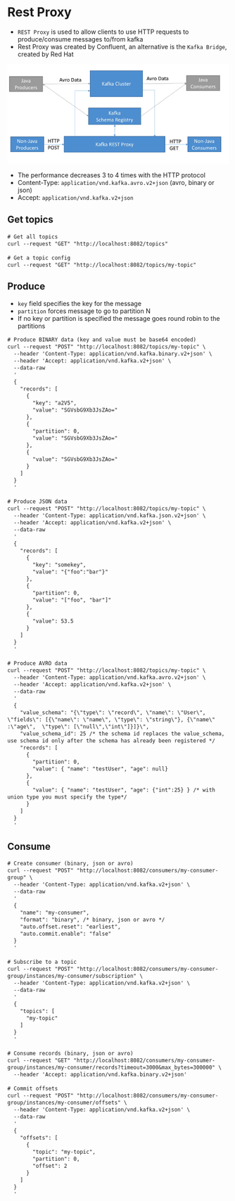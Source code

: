 # Rest Proxy

- `REST Proxy` is used to allow clients to use HTTP requests to produce/consume messages to/from kafka
- Rest Proxy was created by Confluent, an alternative is the `Kafka Bridge`, created by Red Hat

![REST Proxy](./images/rest-proxy.png)

- The performance decreases 3 to 4 times with the HTTP protocol
- Content-Type: `application/vnd.kafka.avro.v2+json` (avro, binary or json)
- Accept: `application/vnd.kafka.v2+json`

## Get topics

```shell
# Get all topics
curl --request "GET" "http://localhost:8082/topics"

# Get a topic config
curl --request "GET" "http://localhost:8082/topics/my-topic"
```

## Produce

- `key` field specifies the key for the message
- `partition` forces message to go to partition N
- If no key or partition is specified the message goes round robin to the partitions

```shell
# Produce BINARY data (key and value must be base64 encoded)
curl --request "POST" "http://localhost:8082/topics/my-topic" \
  --header 'Content-Type: application/vnd.kafka.binary.v2+json' \
  --header 'Accept: application/vnd.kafka.v2+json' \
  --data-raw
  '
  {
    "records": [
      {
        "key": "a2V5",
        "value": "SGVsbG9Xb3JsZAo="
      },
      {
        "partition": 0,
        "value": "SGVsbG9Xb3JsZAo="
      },
      {
        "value": "SGVsbG9Xb3JsZAo="
      }
    ]
  }
  '

# Produce JSON data
curl --request "POST" "http://localhost:8082/topics/my-topic" \
  --header 'Content-Type: application/vnd.kafka.json.v2+json' \
  --header 'Accept: application/vnd.kafka.v2+json' \
  --data-raw
  '
  {
    "records": [
      {
        "key": "somekey",
        "value": "{"foo":"bar"}"
      },
      {
        "partition": 0,
        "value": "["foo", "bar"]"
      },
      {
        "value": 53.5
      }
    ]
  }
  '

# Produce AVRO data
curl --request "POST" "http://localhost:8082/topics/my-topic" \
  --header 'Content-Type: application/vnd.kafka.avro.v2+json' \
  --header 'Accept: application/vnd.kafka.v2+json' \
  --data-raw
  '
  {
    "value_schema": "{\"type\": \"record\", \"name\": \"User\", \"fields\": [{\"name\": \"name\", \"type\": \"string\"}, {\"name\" :\"age\",  \"type\": [\"null\",\"int\"]}]}\",
    "value_schema_id": 25 /* the schema id replaces the value_schema, use schema id only after the schema has already been registered */
    "records": [
      {
        "partition": 0,
        "value": { "name": "testUser", "age": null}
      },
      {
        "value": { "name": "testUser", "age": {"int":25} } /* with union type you must specify the type*/
      }
    ]
  }
  '
```

## Consume

```shell
# Create consumer (binary, json or avro)
curl --request "POST" "http://localhost:8082/consumers/my-consumer-group" \
  --header 'Content-Type: application/vnd.kafka.v2+json' \
  --data-raw
  '
  {
    "name": "my-consumer",
    "format": "binary", /* binary, json or avro */
    "auto.offset.reset": "earliest",
    "auto.commit.enable": "false"
  }
  '

# Subscribe to a topic
curl --request "POST" "http://localhost:8082/consumers/my-consumer-group/instances/my-consumer/subscription" \
  --header 'Content-Type: application/vnd.kafka.v2+json' \
  --data-raw
  '
  {
    "topics": [
      "my-topic"
    ]
  }
  '

# Consume records (binary, json or avro)
curl --request "GET" "http://localhost:8082/consumers/my-consumer-group/instances/my-consumer/records?timeout=3000&max_bytes=300000" \
  --header 'Accept: application/vnd.kafka.binary.v2+json'

# Commit offsets
curl --request "POST" "http://localhost:8082/consumers/my-consumer-group/instances/my-consumer/offsets" \
  --header 'Content-Type: application/vnd.kafka.v2+json' \
  --data-raw
  '
  {
    "offsets": [
      {
        "topic": "my-topic",
        "partition": 0,
        "offset": 2
      }
    ]
  }
  '
```
